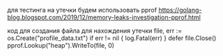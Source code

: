 для тестинга на утечки будем использовать pprof
https://golang-blog.blogspot.com/2019/12/memory-leaks-investigation-pprof.html

код для создания файла для нахождения утечки
file, err := os.Create("profile_data.txt")
if err != nil {
log.Fatal(err)
}
defer file.Close()
pprof.Lookup("heap").WriteTo(file, 0)